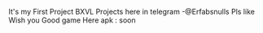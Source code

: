 It's my First Project BXVL Projects here in telegram -@Erfabsnulls
Pls like Wish you Good game
Here apk : soon
